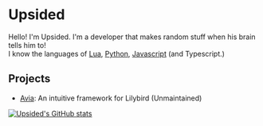 # Upsided
Hello! I'm Upsided. I'm a developer that makes random stuff when his brain tells him to!  
I know the languages of [Lua](https://www.lua.org/), [Python](https://www.python.org/), [Javascript](https://nodejs.org/en/) (and Typescript.)
## Projects
- [Avia](https://github.com/Upsidedly/avia): An intuitive framework for Lilybird (Unmaintained)

[![Upsided's GitHub stats](https://github-readme-stats.vercel.app/api?username=Upsidedly)](https://github.com/anuraghazra/github-readme-stats)
